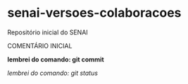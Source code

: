 # senai-versoes-colaboracoes
Repositório inicial do SENAI

COMENTÁRIO INICIAL



**lembrei do comando: git commit**

_lembrei do comando: git status_

